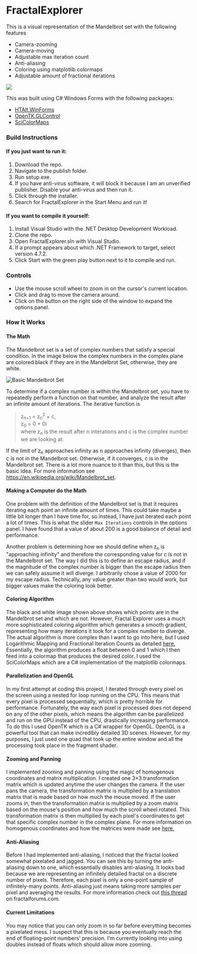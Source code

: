 # FractalExplorer

This is a visual representation of the Mandelbrot set with the following features
* Camera-zooming
* Camera-moving
* Adjustable max iteration count
* Anti-aliasing
* Coloring using matplotlib colormaps
* Adjustable amount of fractional iterations  

![](gifs/demo1.gif)
  
This was built using C# Windows Forms with the following packages:
*  [HTAlt.WinForms](https://www.nuget.org/packages/HTAlt.WinForms/0.1.4.2?_src=template)
*  [OpenTK.GLControl](https://www.nuget.org/packages/OpenTK.GLControl/3.1.0?_src=template)
*  [SciColorMaps](https://www.nuget.org/packages/ar1st0crat.SciColorMaps/1.0.2?_src=template)

### Build Instructions
#### If you just want to run it:
1. Download the repo.
2. Navigate to the publish folder.
3. Run setup.exe.
4. If you have anti-virus software, it will block it because I am an unverified publisher. Disable your anti-virus and then run it.
5. Click through the installer.
6. Search for FractalExplorer in the Start Menu and run it!

#### If you want to compile it yourself:
1. Install Visual Studio with the .NET Desktop Development Workload.
2. Clone the repo.
3. Open FractalExplorer.sln with Visual Studio.
4. If a prompt appears about which .NET Framework to target, select version 4.7.2.
5. Click Start with the green play button next to it to compile and run.

### Controls
* Use the mouse scroll wheel to zoom in on the cursor's current location.
* Click and drag to move the camera around.
* Click on the button on the right side of the window to expand the options panel.

### How It Works
#### The Math
The Mandelbrot set is a set of complex numbers that satisfy a special condition. In the image below the complex numbers in the complex plane are colored black if they are in the Mandelbrot Set, otherwise, they are white. 

![Basic Mandelbrot Set](https://upload.wikimedia.org/wikipedia/commons/5/56/Mandelset_hires.png)

To determine if a complex number is within the Mandelbrot set, you have to repeatedly perform a function on that number, and analyze the result after an infinite amount of iterations. The iterative function is 
> z<sub>n+1</sub> = z<sub>n</sub><sup>2</sup> + c,  
> z<sub>0</sub> = 0 + 0i  
where z<sub>n</sub> is the result after n interations and c is the complex number we are looking at.

If the limit of z<sub>n</sub> approaches infinity as n approaches infinity (diverges), then c is not in the Mandelbrot set. Otherwise, if it converges, c is in the Mandelbrot set.   There is a lot more nuance to it than this, but this is the basic idea. For more information see https://en.wikipedia.org/wiki/Mandelbrot_set.  

#### Making a Computer do the Math
One problem with the definition of the Mandelbrot set is that it requires iterating each point an infinite amount of times. This could take maybe a little bit longer than I have time for, so instead, I have just iterated each point a lot of times. This is what the slider `Max Iterations` controls in the options panel. I have found that a value of about 200 is a good balance of detail and performance.  
  
Another problem is determining how we should define when z<sub>n</sub> is "approaching infinity" and therefore the corresponding value for c is not in the Mandelbrot set. The way I did this is to define an escape radius, and if the magnitude of the complex number is bigger than the escape radius then we can safely assume it will diverge. I arbitrarily chose a value of 2000 for my escape radius. Technically, any value greater than two would work, but bigger values make the coloring look better.

#### Coloring Algorithm
The black and white image shown above shows which points are in the Mandelbrot set and which are not. However, Fractal Explorer uses a much more sophisticated coloring algorithm which generates a smooth gradient, representing how many iterations it took for a complex number to diverge. The actual algorithm is more complex than I want to go into here, but I used Logarithmic Mapping and Fractional Iteration Counts as detailed [here.](http://www.hpdz.net/TechInfo/Colorizing.htm) Essentially, the algorithm produces a float between 0 and 1 which I then feed into a colormap that produces the desired color. I used the SciColorMaps which are a C# implementation of the matplotlib colormaps.

#### Parallelization and OpenGL
In my first attempt at coding this project, I iterated through every pixel on the screen using a nested for loop running on the CPU. This means that every pixel is processed sequentially, which is pretty horrible for performance. Fortunately, the way each pixel is processed does not depend on any of the other pixels, which means the algorithm can be parallelized and run on the GPU instead of the CPU, drastically increasing performance. To do this I used OpenTK which is a C# wrapper for OpenGL. OpenGL is a powerful tool that can make incredibly detailed 3D scenes. However, for my purposes, I just used one quad that took up the entire window and all the processing took place in the fragment shader.

#### Zooming and Panning
I implemented zooming and panning using the magic of homogenous coordinates and matrix multiplication. I created one 3×3 transformation matrix which is updated anytime the user changes the camera. If the user pans the camera, the transformation matrix is multiplied by a translation matrix that is made based on how much the mouse moved. If the user zooms in, then the transformation matrix is multiplied by a zoom matrix based on the mouse's position and how much the scroll wheel rotated. This transformation matrix is then multiplied by each pixel's coordinates to get that specific complex number in the complex plane. For more information on homogenous coordinates and how the matrices were made see [here.](http://www.sm.luth.se/csee/courses/smd/158.2003/slides/Basic2DGraphics.pdf)

#### Anti-Aliasing
Before I had implemented anti-aliasing, I noticed that the fractal looked somewhat pixelated and jagged. You can see this by turning the anti-aliasing down to one, which essentially disables anti-aliasing. It looks bad because we are representing an infinitely detailed fractal on a discrete number of pixels. Therefore, each pixel is only a one-point sample of infinitely-many points. Anti-aliasing just means taking more samples per pixel and averaging the results. For more information check out [this thread](http://www.fractalforums.com/programming/antialiasing-fractals-how-best-to-do-it/) on fractalforums.com.  

#### Current Limitations
You may notice that you can only zoom in so far before everything becomes a pixelated mess. I suspect that this is because you eventually reach the end of floating-point numbers' precision. I'm currently looking into using doubles instead of floats which should allow more zooming.
